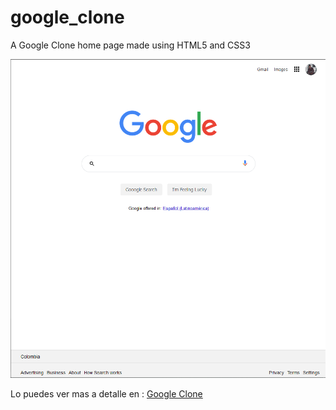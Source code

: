 # google_clone
A Google Clone home page made using HTML5 and CSS3

![Imagen de Clone de Google](img/CloneGoogle.png)

Lo puedes ver mas a detalle en :
[Google Clone](https://armandochindoy.github.io/google_clone/)